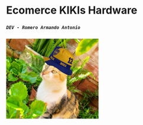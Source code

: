 # Ecomerce KIKIs Hardware


##### `DEV - Romero Armando Antonio`

<img src="./src/assest/img/icono.png" width="250">

